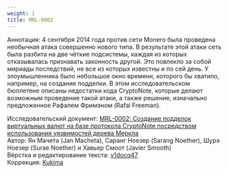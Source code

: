 ```yaml
---
weight: 1
title: MRL-0002
---
```


Аннотация: 4 сентября 2014 года против сети Monero была проведена необычная атака совершенно нового типа. В результате этой атаки сеть была разбита на две чёткие подсистемы, каждая из которых отказывалась признавать законность другой. Это повлекло за собой мириады последствий, не все из которых известны и по сей день. У злоумышленника было небольшое окно времени, которого бы хватило, например, на создание подделки. В этом исследовательском бюллетене описаны недостатки кода CryptoNote, которые делают возможным проведение такой атаки, а также решение, изначально предложенное Рафалем Фримэном (Rafal Freeman).

Исследовательский документ: [MRL-0002: Создание подделок виртуальных валют на базе протокола CryptoNote посредством использования уязвимостей дерева Меркла](https://docs.xmr.ru/research/mrl-0002/MRL-0002.pdf)  
Автор: Ян Мачета (Jan Macheta), Саранг Ноезер (Sarang Noether), Шурэ Ноезер (Surae Noether) и Хавьер Смоот (Javier Smooth)  
Вёрстка и редактирование текста: [v1docq47](https://t.me/v1docq47)  
Коррекция: [Kukima](https://t.me/Kukima)
